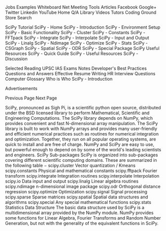 
 
 

 Jobs
  Examples
  Whiteboard
  Net Meeting
Tools 
  Articles
Facebook
Google+
Twitter
Linkedin
YouTube
 Home
 Q/A 
Library 
 Videos 
 Tutors
 Coding Ground 
 Store 
 Search 

 
SciPy Tutorial
SciPy - Home
SciPy - Introduction
SciPy - Environment Setup
SciPy - Basic Functionality
SciPy - Cluster
SciPy - Constants
SciPy - FFTpack
SciPy - Integrate
SciPy - Interpolate
SciPy - Input and Output
SciPy - Linalg
SciPy - Ndimage
SciPy - Optimize
SciPy - Stats
SciPy - CSGraph
SciPy - Spatial
SciPy - ODR
SciPy - Special Package
SciPy Useful Resources
SciPy - Quick Guide
SciPy - Useful Resources
SciPy - Discussion
 
Selected Reading
UPSC IAS Exams Notes
Developer's Best Practices
Questions and Answers
Effective Resume Writing
HR Interview Questions
Computer Glossary
Who is Who
SciPy - Introduction

Advertisements


 Previous Page 
Next Page   


SciPy, pronounced as Sigh Pi, is a scientific python open source, distributed under the BSD licensed library to perform Mathematical, Scientific and Engineering Computations.
The SciPy library depends on NumPy, which provides convenient and fast N-dimensional array manipulation. The SciPy library is built to work with NumPy arrays and provides many user-friendly and efficient numerical practices such as routines for numerical integration and optimization. Together, they run on all popular operating systems, are quick to install and are free of charge. NumPy and SciPy are easy to use, but powerful enough to depend on by some of the world's leading scientists and engineers.
SciPy Sub-packages
SciPy is organized into sub-packages covering different scientific computing domains. These are summarized in the following table −
scipy.cluster
Vector quantization / Kmeans
scipy.constants
Physical and mathematical constants
scipy.fftpack
Fourier transform
scipy.integrate
Integration routines
scipy.interpolate
Interpolation
scipy.io
Data input and output
scipy.linalg
Linear algebra routines
scipy.ndimage
n-dimensional image package
scipy.odr
Orthogonal distance regression
scipy.optimize
Optimization
scipy.signal
Signal processing
scipy.sparse
Sparse matrices
scipy.spatial
Spatial data structures and algorithms
scipy.special
Any special mathematical functions
scipy.stats
Statistics
Data Structure
The basic data structure used by SciPy is a multidimensional array provided by the NumPy module. NumPy provides some functions for Linear Algebra, Fourier Transforms and Random Number Generation, but not with the generality of the equivalent functions in SciPy.



